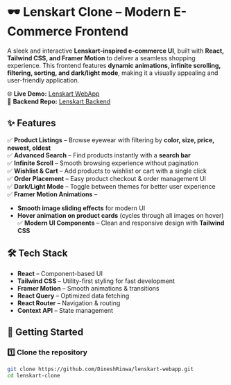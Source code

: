 # 🕶️ Lenskart Clone – Modern E-Commerce Frontend  

A sleek and interactive **Lenskart-inspired e-commerce UI**, built with **React, Tailwind CSS, and Framer Motion** to deliver a seamless shopping experience. This frontend features **dynamic animations, infinite scrolling, filtering, sorting, and dark/light mode**, making it a visually appealing and user-friendly application.

🌐 **Live Demo:** [Lenskart WebApp](https://lenskart-webapp-seven.vercel.app/)  
📂 **Backend Repo:** [Lenskart Backend](https://github.com/DineshRinwa/lenskart-backend-v1)  

## ✨ Features  
✅ **Product Listings** – Browse eyewear with filtering by **color, size, price, newest, oldest**  
✅ **Advanced Search** – Find products instantly with a **search bar**  
✅ **Infinite Scroll** – Smooth browsing experience without pagination  
✅ **Wishlist & Cart** – Add products to wishlist or cart with a single click  
✅ **Order Placement** – Easy product checkout & order management UI  
✅ **Dark/Light Mode** – Toggle between themes for better user experience  
✅ **Framer Motion Animations** –  
  - **Smooth image sliding effects** for modern UI  
  - **Hover animation on product cards** (cycles through all images on hover)  
✅ **Modern UI Components** – Clean and responsive design with **Tailwind CSS**  

## 🛠️ Tech Stack  
- **React** – Component-based UI  
- **Tailwind CSS** – Utility-first styling for fast development  
- **Framer Motion** – Smooth animations & transitions  
- **React Query** – Optimized data fetching  
- **React Router** – Navigation & routing  
- **Context API** – State management  

## 🚀 Getting Started  
### 1️⃣ Clone the repository  
```sh
git clone https://github.com/DineshRinwa/lenskart-webapp.git
cd lenskart-clone
